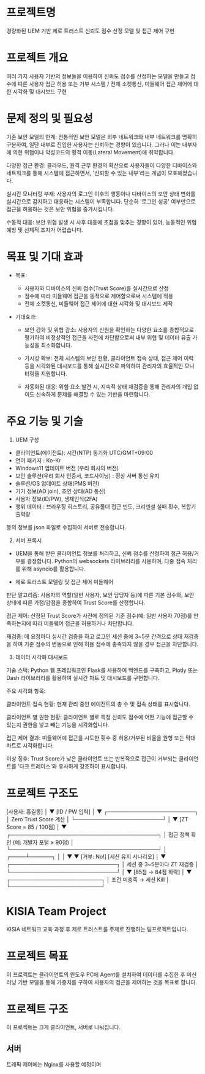 # 프로젝트명
경량화된 UEM 기반 제로 트러스트 신뢰도 점수 산정 모델 및 접근 제어 구현

# **프로젝트 개요**

여러 가지 사용자 기반의 정보들을 이용하여 신뢰도 점수를 산정하는 모델을 만들고 점수에 따른 사용자 접근 허용 또는 거부 시스템 / 전체 소켓통신, 미들웨어 접근 제어에 대한 시각화 및 대시보드 구현

# 문제 정의 및 필요성	

기존 보안 모델의 한계: 전통적인 보안 모델은 외부 네트워크와 내부 네트워크를 명확히 구분하여, 일단 내부로 진입한 사용자는 신뢰하는 경향이 있습니다. 그러나 이는 내부자에 의한 위협이나 악성코드의 횡적 이동(Lateral Movement)에 취약합니다.

다양한 접근 환경: 클라우드, 원격 근무 환경의 확산으로 사용자들이 다양한 디바이스와 네트워크를 통해 시스템에 접근하면서, '신뢰할 수 있는 내부'라는 개념이 모호해졌습니다.

실시간 모니터링 부재: 사용자의 로그인 이후의 행동이나 디바이스의 보안 상태 변화를 실시간으로 감지하고 대응하는 시스템이 부족합니다. 단순히 '로그인 성공' 여부만으로 접근을 허용하는 것은 보안 위협을 증가시킵니다.

수동적 대응: 보안 위협 발생 시 사후 대응에 초점을 맞추는 경향이 있어, 능동적인 위협 예방 및 선제적 조치가 어렵습니다.

# 목표 및 기대 효과

- 목표:
    - 사용자와 디바이스의 신뢰 점수(Trust Score)를 실시간으로 산정
    - 점수에 따라 미들웨어 접근을 동적으로 제어함으로써 시스템에 적용
    - 전체 소켓통신, 미들웨어 접근 제어에 대한 시각화 및 대시보드 제작

- 기대효과:
    - 보안 강화 및 위협 감소: 
	사용자의 신원을 확인하는 다양한 요소를 종합적으로 평가하여 비정상적인 접근을 사전에 차단함으로써 내부 위협 및 데이터 유출 가능성을 최소화합니다.

    - 가시성 확보: 
	전체 시스템의 보안 현황, 클라이언트 접속 상태, 접근 제어 이력 등을 시각화된 대시보드를 통해 실시간으로 파악하여 관리자의 효율적인 모니터링을 지원합니다.

    - 자동화된 대응: 
    위험 요소 발견 시, 지속적 상태 재검증을 통해 관리자의 개입 없이도 신속하게 문제를 해결할 수 있는 기반을 마련합니다.

# 주요 기능 및 기술

1. UEM 구성

- 클라이언트(에이전트): 시간(NTP) 동기화 UTC/GMT+09:00
- 언어 패키지 : Ko-Kr
- Windows11 업데이트 버전 (우리 회사의 버전)
- 보안 솔루션(우리 회사 인증서, 코드사이닝) : 정상 서버 통신 유지
- 솔루션/OS 업데이트 상태(PMS 버전)
- 기기 정보(AD join), 조인 상태(AD 통신)
- 사용자 정보(ID/PW), 생체인식(2FA)
- 행위 데이터 : 브라우징 히스토리, 공유폴더 접근 빈도, 크리덴셜 실패 횟수, 복합기 출력량 
  
등의 정보를 json 파일로 수집하여 서버로 전송합니다.

2. 서버 프록시

- UEM을 통해 받은 클라이언트 정보를 처리하고, 신뢰 점수를 산정하여 접근 허용/거부를 결정합니다. Python의 websockets 라이브러리를 사용하며, 다중 접속 처리를 위해 asyncio를 활용합니다.

- 제로 트러스트 모델링 및 접근 제어 미들웨어

판단 알고리즘: 사용자의 역할(일반 사용자, 보안 담당자 등)에 따른 기본 점수와, 보안 상태에 따른 가점/감점을 종합하여 Trust Score를 산정합니다.

접근 제어: 산정된 Trust Score가 사전에 정의된 기준 점수(예: 일반 사용자 70점)를 만족하는지에 따라 미들웨어 접근을 허용하거나 차단합니다.

재검증: 매 요청마다 실시간 검증을 하고 로그인 세션 중에 3~5분 간격으로 상태 재검증을 하여 기준 점수의 변동으로 인해 허용 점수에 충족되지 않을 경우 접근을 차단합니다.

3. 데이터 시각화 대시보드

기술 스택: Python 웹 프레임워크인 Flask를 사용하여 백엔드를 구축하고, Plotly 또는 Dash 라이브러리를 활용하여 실시간 차트 및 대시보드를 구현합니다.

주요 시각화 항목:

클라이언트 접속 현황: 현재 관리 중인 에이전트의 총 수 및 접속 상태를 표시합니다.

클라이언트 별 권한 현황: 클라이언트 별로 특정 신뢰도 점수에 어떤 기능에 접근할 수 있는지 권한을 넣고 빼는 기능을 시각화합니다.

접근 제어 결과: 미들웨어에 접근을 시도한 횟수 중 허용/거부된 비율을 원형 또는 막대 차트로 시각화합니다.

이상 징후: Trust Score가 낮은 클라이언트 또는 반복적으로 접근이 거부되는 클라이언트를 '다크 트레이스'와 유사하게 강조하여 표시합니다.


# 프로젝트 구조도

[사용자: 홍길동]
        │
        ▼
  [ID / PW 입력]
        │
        ▼
 ┌───────────────────────┐
 │ Zero Trust Score 계산 │
 └───────────────────────┘
        │
        ▼
   [ZT Score = 85 / 100점]
        │
        ▼
 ┌───────────────────────────────────────┐
 │ 접근 정책 확인 (예: 개발자 포털 ≥ 90점) │
 └───────────────────────────────────────┘
        │
   ┌────┴──────┐
   │           │
   ▼           ▼
[거부: No!]  [세션 유지 시나리오]
                 │
                 ▼
      ┌────────────────────────────┐
      │ 세션 중 3~5분마다 ZT 재검증 │
      └────────────────────────────┘
                 │
                 ▼
         [85점 → 84점 하락]
                 │
                 ▼
      ┌────────────────────────┐
      │ 조건 미충족 → 세션 Kill │
      └────────────────────────┘





# KISIA Team Project
KISIA 네트워크 교육 과정 후 제로 트러스트를 주제로 진행하는 팀프로젝트입니다.

# 프로젝트 목표
이 프로젝트는 클라이언트의 윈도우 PC에 Agent를 설치하여 데이터를 수집한 후 머신러닝 기반 모델을 통해 가중치를 구하여 사용자의 접근을 제어하는 것을 목표로 합니다.

# 프로젝트 구조
이 프로젝트는 크게 클라이언트, 서버로 나눠집니다.

## 서버
트레픽 제어에는 Nginx를 사용할 예정이며
